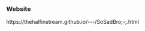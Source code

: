 <DOCTYPE html>
<html>
<meta charset="utf-8">
<title> SO SAD BRO ;-; </title>
<body>
  <h3>Website</h3>
  https://thehalfinstream.github.io/---/SoSadBro;-;.html









</body>
  </html>
